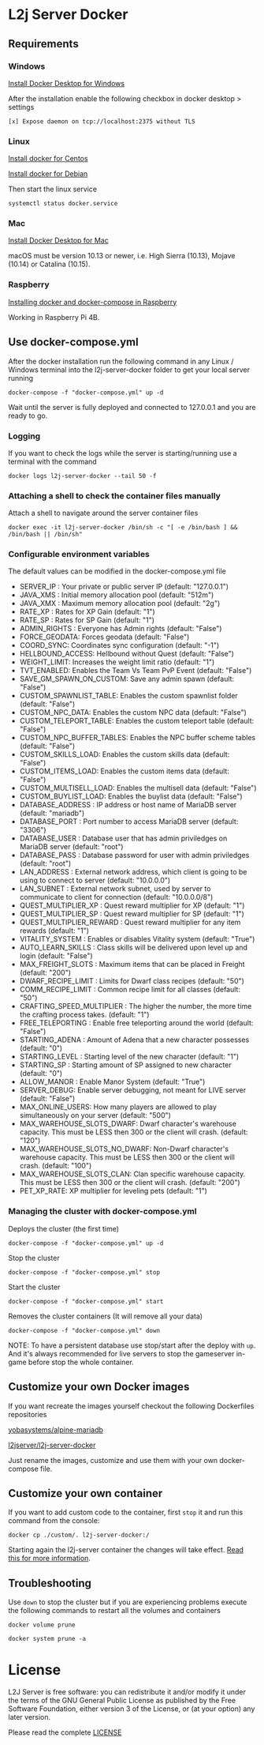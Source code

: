 # L2j Server Docker

## Requirements 

### Windows

[Install Docker Desktop for Windows](https://hub.docker.com/editions/community/docker-ce-desktop-windows)

After the installation enable the following checkbox in docker desktop > settings

`[x] Expose daemon on tcp://localhost:2375 without TLS`

### Linux

[Install docker for Centos](https://docs.docker.com/engine/install/centos/)

[Install docker for Debian](https://docs.docker.com/engine/install/debian/)

Then start the linux service

`systemctl status docker.service`

### Mac

[Install Docker Desktop for Mac](https://hub.docker.com/editions/community/docker-ce-desktop-mac)

macOS must be version 10.13 or newer, i.e. High Sierra (10.13), Mojave (10.14) or Catalina (10.15).

### Raspberry

[Installing docker and docker-compose in Raspberry](https://dev.to/rohansawant/installing-docker-and-docker-compose-on-the-raspberry-pi-in-5-simple-steps-3mgl)

Working in Raspberry Pi 4B.

## Use docker-compose.yml

After the docker installation run the following command in any Linux / Windows terminal into the l2j-server-docker folder to get your local server running

`docker-compose -f "docker-compose.yml" up -d`

Wait until the server is fully deployed and connected to 127.0.0.1 and you are ready to go.

### Logging

If you want to check the logs while the server is starting/running use a terminal with the command

`docker logs l2j-server-docker --tail 50 -f` 

### Attaching a shell to check the container files manually

Attach a shell to navigate around the server container files

`docker exec -it l2j-server-docker /bin/sh -c "[ -e /bin/bash ] && /bin/bash || /bin/sh"`

### Configurable environment variables

The default values can be modified in the docker-compose.yml file

- SERVER_IP : Your private or public server IP  (default: "127.0.0.1")
- JAVA_XMS : Initial memory allocation pool (default: "512m")
- JAVA_XMX : Maximum memory allocation pool (default: "2g")
- RATE_XP : Rates for XP Gain (default: "1")
- RATE_SP : Rates for SP Gain (default: "1")
- ADMIN_RIGHTS : Everyone has Admin rights (default: "False")
- FORCE_GEODATA: Forces geodata (default: "False")
- COORD_SYNC: Coordinates sync configuration (default: "-1")
- HELLBOUND_ACCESS: Hellbound without Quest (default: "False")
- WEIGHT_LIMIT: Increases the weight limit ratio (default: "1")
- TVT_ENABLED: Enables the Team Vs Team PvP Event (default: "False")
- SAVE_GM_SPAWN_ON_CUSTOM: Save any admin spawn (default: "False")
- CUSTOM_SPAWNLIST_TABLE: Enables the custom spawnlist folder (default: "False")
- CUSTOM_NPC_DATA:  Enables the custom NPC data (default: "False")
- CUSTOM_TELEPORT_TABLE: Enables the custom teleport table (default: "False")
- CUSTOM_NPC_BUFFER_TABLES: Enables the NPC buffer scheme tables (default: "False")
- CUSTOM_SKILLS_LOAD: Enables the custom skills data (default: "False")
- CUSTOM_ITEMS_LOAD:  Enables the custom items data (default: "False")
- CUSTOM_MULTISELL_LOAD: Enables the multisell data (default: "False")
- CUSTOM_BUYLIST_LOAD: Enables the buylist data (default: "False")
- DATABASE_ADDRESS : IP address or host name of MariaDB server (default: "mariadb")
- DATABASE_PORT : Port number to access MariaDB server (default: "3306")
- DATABASE_USER : Database user that has admin priviledges on MariaDB server (default: "root")
- DATABASE_PASS : Database password for user with admin priviledges (default: "root")
- LAN_ADDRESS : External network address, which client is going to be using to connect to server (default: "10.0.0.0")
- LAN_SUBNET : External network subnet, used by server to communicate to client for connection (default: "10.0.0.0/8")
- QUEST_MULTIPLIER_XP : Quest reward multiplier for XP (default: "1")
- QUEST_MULTIPLIER_SP : Quest reward multiplier for SP (default: "1")
- QUEST_MULTIPLIER_REWARD : Quest reward multiplier for any item rewards (default: "1")
- VITALITY_SYSTEM : Enables or disables Vitality system (default: "True")
- AUTO_LEARN_SKILLS : Class skills will be delivered upon level up and login (default: "False")
- MAX_FREIGHT_SLOTS : Maximum items that can be placed in Freight (default: "200")
- DWARF_RECIPE_LIMIT : Limits for Dwarf class recipes (default: "50")
- COMM_RECIPE_LIMIT : Common recipe limit for all classes (default: "50")
- CRAFTING_SPEED_MULTIPLIER : The higher the number, the more time the crafting process takes. (default: "1")
- FREE_TELEPORTING : Enable free teleporting around the world (default: "False")
- STARTING_ADENA : Amount of Adena that a new character possesses (default: "0")
- STARTING_LEVEL : Starting level of the new character (default: "1")
- STARTING_SP : Starting amount of SP assigned to new character (default: "0")
- ALLOW_MANOR : Enable Manor System (default: "True")
- SERVER_DEBUG: Enable server debugging, not meant for LIVE server (default: "False")
- MAX_ONLINE_USERS: How many players are allowed to play simultaneously on your server (default: "500")
- MAX_WAREHOUSE_SLOTS_DWARF: Dwarf character's warehouse capacity. This must be LESS then 300 or the client will crash. (default: "120")
- MAX_WAREHOUSE_SLOTS_NO_DWARF: Non-Dwarf character's warehouse capacity. This must be LESS then 300 or the client will crash. (default: "100")
- MAX_WAREHOUSE_SLOTS_CLAN: Clan specific warehouse capacity. This must be LESS then 300 or the client will crash. (default: "200")
- PET_XP_RATE: XP multiplier for leveling pets (default: "1")

### Managing the cluster with docker-compose.yml

Deploys the cluster (the first time)

`docker-compose -f "docker-compose.yml" up -d`

Stop the cluster

`docker-compose -f "docker-compose.yml" stop`

Start the cluster

`docker-compose -f "docker-compose.yml" start`

Removes the cluster containers (It will remove all your data)

`docker-compose -f "docker-compose.yml" down`


NOTE: To have a persistent database use stop/start after the deploy with `up`. And it's always recommended for live servers to stop the gameserver in-game before stop the whole container.


## Customize your own Docker images

If you want recreate the images yourself checkout the following Dockerfiles repositories

[yobasystems/alpine-mariadb](https://github.com/yobasystems/alpine-mariadb)

[l2jserver/l2j-server-docker](https://bitbucket.org/l2jserver/l2j-server-docker)

Just rename the images, customize and use them with your own docker-compose file.

## Customize your own container

If you want to add custom code to the container, first `stop` it and run this command from the console:

`docker cp ./custom/. l2j-server-docker:/` 

Starting again the l2j-server container the changes will take effect. [Read this for more information](https://bitbucket.org/l2jserver/l2j-server-docker/src/master/custom/README.md).

## Troubleshooting

Use `down` to stop the cluster but if you are experiencing problems execute the following commands to restart all the volumes and containers

`docker volume prune`

`docker system prune -a`


# License

L2J Server is free software: you can redistribute it and/or modify it under the terms of the GNU General Public License as published by the Free Software Foundation, either version 3 of the License, or (at your option) any later version.

Please read the complete [LICENSE](https://bitbucket.org/l2jserver/l2j-server-docker/src/master/LICENSE.md)